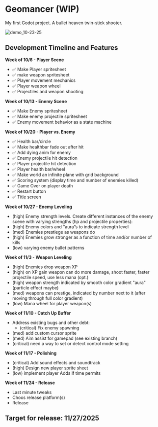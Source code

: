 # Geomancer (WIP)

My first Godot project. A bullet heaven twin-stick shooter.

![demo_10-23-25](https://github.com/user-attachments/assets/e7d283c6-c3a0-4561-9495-10b688a69f55)

## Development Timeline and Features

**Week of 10/6 - Player Scene**
- ✅ Make Player spritesheet
- ✅ make weapon spritesheet
- ✅ Player movement mechanics
- ✅ Player weapon wheel
- ✅ Projectiles and weapon shooting

**Week of 10/13 - Enemy Scene**
- ✅ Make Enemy spritesheet
- ✅ Make enemy projectile spritesheet
- ✅ Enemy movement behavior as a state machine

**Week of 10/20 - Player vs. Enemy**
- ✅ Health bar/circle
- ✅ Make healthbar fade out after hit
- ✅ Add dying anim for enemy
- ✅ Enemy projectile hit detection
- ✅ Player projectile hit detection
- ✅ Player health bar/wheel
- ✅ Make world an infinite plane with grid background
- ✅ Scoring system (display time and number of enemies killed)
- ✅ Game Over on player death
- ✅ Restart button
- ✅ Title screen

**Week of 10/27 - Enemy Leveling**
- (high) Enemy strength levels. Create different instances of the enemy scene with varying strengths (hp and projectile properties):
- (high) Enemy colors and “aura”s to indicate strength level
- (med) Enemies prestiege  as weapons do
- (high) Enemies grow stronger as a function of time and/or number of kills
- (low) varying enemy bullet patterns

**Week of 11/3 - Weapon Leveling**
- (high) Enemies drop weapon XP
- (high) on XP gain weapon can do more damage, shoot faster, faster projectile speed, use less mana (opt.)
- (high) weapon strength indicated by smooth color gradient "aura" (particle effect maybe)
- (med) weapons can prestige, indicated by number next to it (after moving through full color gradient)
- (low) Mana wheel for player weapon(s)

**Week of 11/10 - Catch Up Buffer**
- Address existing bugs and other debt:
	- (critical) Fix enemy spawning
- (med) add custom cursor sprite
- (med) Aim assist for gamepad (see existing branch)
- (critical) need a way to set or detect control mode setting

**Week of 11/17 - Polishing**
- (critical) Add sound effects and soundtrack
- (high) Design new player sprite sheet
- (low) implement player Adds if time permits

**Week of 11/24 - Release**
- Last minute tweaks
- Choos release platform(s)
- Release

## Target for release: 11/27/2025
